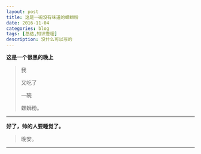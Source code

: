 ```yaml
---
layout: post
title: 这是一碗没有味道的螺蛳粉
date: 2016-11-04
categories: blog
tags: [总结,知识管理]
description: 没什么可以写的
---
```


**这是一个很黑的晚上**



>我
>
>又吃了
>
>一碗
>
>螺蛳粉。



---

**好了，帅的人要睡觉了。**

>晚安。


----
















